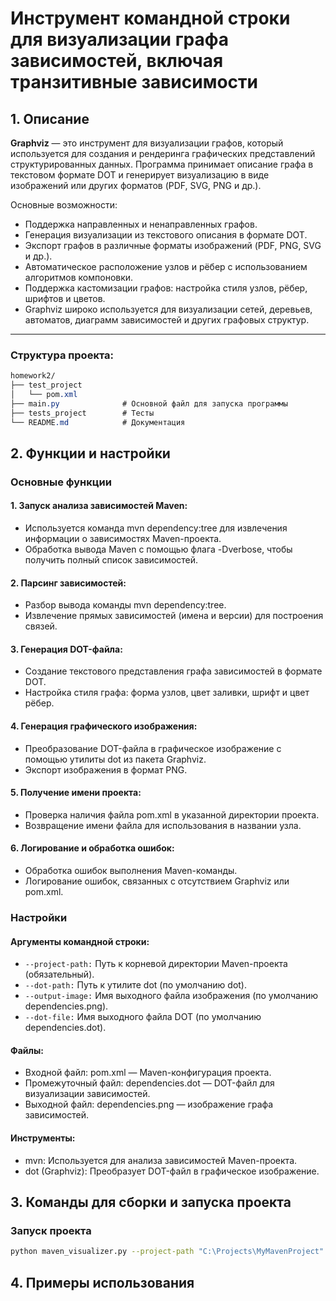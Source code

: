 # Инструмент командной строки для визуализации графа зависимостей, включая транзитивные зависимости

## 1. Описание

**Graphviz** — это инструмент для визуализации графов, который используется для создания и рендеринга графических представлений структурированных данных. Программа принимает описание графа в текстовом формате DOT и генерирует визуализацию в виде изображений или других форматов (PDF, SVG, PNG и др.).

Основные возможности:

- Поддержка направленных и ненаправленных графов.
- Генерация визуализации из текстового описания в формате DOT.
- Экспорт графов в различные форматы изображений (PDF, PNG, SVG и др.).
- Автоматическое расположение узлов и рёбер с использованием алгоритмов компоновки.
- Поддержка кастомизации графов: настройка стиля узлов, рёбер, шрифтов и цветов.
- Graphviz широко используется для визуализации сетей, деревьев, автоматов, диаграмм зависимостей и других графовых структур.

---
### Структура проекта:
```css
homework2/
├── test_project
│   └── pom.xml
├── main.py              # Основной файл для запуска программы
├── tests_project        # Тесты 
└── README.md            # Документация
```

## 2. Функции и настройки

### Основные функции

#### 1. Запуск анализа зависимостей Maven:

- Используется команда mvn dependency:tree для извлечения информации о зависимостях Maven-проекта.
- Обработка вывода Maven с помощью флага -Dverbose, чтобы получить полный список зависимостей.

#### 2. Парсинг зависимостей:

- Разбор вывода команды mvn dependency:tree.
- Извлечение прямых зависимостей (имена и версии) для построения связей.

#### 3. Генерация DOT-файла:

- Создание текстового представления графа зависимостей в формате DOT.
- Настройка стиля графа: форма узлов, цвет заливки, шрифт и цвет рёбер.

#### 4. Генерация графического изображения:

- Преобразование DOT-файла в графическое изображение с помощью утилиты dot из пакета Graphviz.
- Экспорт изображения в формат PNG.

#### 5. Получение имени проекта:

- Проверка наличия файла pom.xml в указанной директории проекта.
- Возвращение имени файла для использования в названии узла.

#### 6. Логирование и обработка ошибок:

- Обработка ошибок выполнения Maven-команды.
- Логирование ошибок, связанных с отсутствием Graphviz или pom.xml.

### Настройки

#### Аргументы командной строки:

- `--project-path:` Путь к корневой директории Maven-проекта (обязательный).
- `--dot-path:` Путь к утилите dot (по умолчанию dot).
- `--output-image:` Имя выходного файла изображения (по умолчанию dependencies.png).
- `--dot-file:` Имя выходного файла DOT (по умолчанию dependencies.dot).

#### Файлы:

- Входной файл: pom.xml — Maven-конфигурация проекта.
- Промежуточный файл: dependencies.dot — DOT-файл для визуализации зависимостей.
- Выходной файл: dependencies.png — изображение графа зависимостей.

#### Инструменты:

- mvn: Используется для анализа зависимостей Maven-проекта.
- dot (Graphviz): Преобразует DOT-файл в графическое изображение.

## 3. Команды для сборки и запуска проекта

### Запуск проекта

   ```bash
   python maven_visualizer.py --project-path "C:\Projects\MyMavenProject" --dot-path "C:\Program Files\Graphviz\bin\dot.exe" --output-image "output.png" --dot-file "output.dot"

   ```

## 4. Примеры использования

